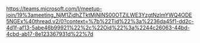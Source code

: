 https://teams.microsoft.com/l/meetup-join/19%3ameeting_NjM1ZjdhZTktMjNlNS00OTZiLWE3YzgtNzlmYWQ4ODE5NGEx%40thread.v2/0?context=%7b%22Tid%22%3a%2236da45f1-dd2c-4d1f-af13-5abe46b99921%22%2c%22Oid%22%3a%2244c26063-44bd-4cbd-ab17-8e123367931d%22%7d
